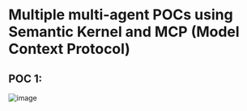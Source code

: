 # Multiple multi-agent POCs using Semantic Kernel and MCP (Model Context Protocol)

## POC 1: 

![image](https://github.com/user-attachments/assets/56642961-bedd-4539-aae9-abc30ed500ea)

